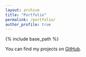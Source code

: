 ```yaml
---
layout: archive
title: "Portfolio"
permalink: /portfolio/
author_profile: true
---
```


{% include base_path %}


You can find my projects on [GitHub](https://github.com/ncfrey).

